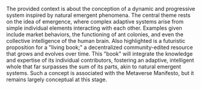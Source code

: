 The provided context is about the conception of a dynamic and progressive system inspired by natural emergent phenomena. The central theme rests on the idea of emergence, where complex adaptive systems arise from simple individual elements interacting with each other. Examples given include market behaviors, the functioning of ant colonies, and even the collective intelligence of the human brain. Also highlighted is a futuristic proposition for a "living book;" a decentralized community-edited resource that grows and evolves over time. This "book" will integrate the knowledge and expertise of its individual contributors, fostering an adaptive, intelligent whole that far surpasses the sum of its parts, akin to natural emergent systems. Such a concept is associated with the Metaverse Manifesto, but it remains largely conceptual at this stage.